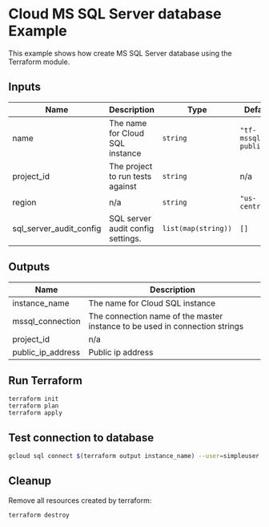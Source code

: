 # Cloud MS SQL Server database Example

This example shows how create MS SQL Server database using the Terraform module.

<!-- BEGINNING OF PRE-COMMIT-TERRAFORM DOCS HOOK -->
## Inputs

| Name | Description | Type | Default | Required |
|------|-------------|------|---------|:--------:|
| name | The name for Cloud SQL instance | `string` | `"tf-mssql-public"` | no |
| project\_id | The project to run tests against | `string` | n/a | yes |
| region | n/a | `string` | `"us-central1"` | no |
| sql\_server\_audit\_config | SQL server audit config settings. | `list(map(string))` | `[]` | no |

## Outputs

| Name | Description |
|------|-------------|
| instance\_name | The name for Cloud SQL instance |
| mssql\_connection | The connection name of the master instance to be used in connection strings |
| project\_id | n/a |
| public\_ip\_address | Public ip address |

<!-- END OF PRE-COMMIT-TERRAFORM DOCS HOOK -->

## Run Terraform

```
terraform init
terraform plan
terraform apply
```

## Test connection to database

```bash
gcloud sql connect $(terraform output instance_name) --user=simpleuser
```
## Cleanup

Remove all resources created by terraform:

```bash
terraform destroy
```
